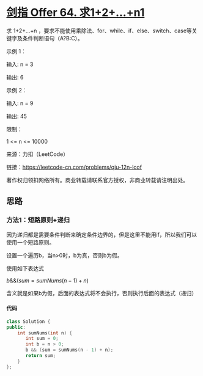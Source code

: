 # [剑指 Offer 64. 求1+2+…+n1](https://leetcode-cn.com/problems/qiu-12n-lcof/)

求 1+2+...+n ，要求不能使用乘除法、for、while、if、else、switch、case等关键字及条件判断语句（A?B:C）。



示例 1：

输入: n = 3

输出: 6

示例 2：

输入: n = 9

输出: 45

限制：

1 <= n <= 10000

来源：力扣（LeetCode）

链接：https://leetcode-cn.com/problems/qiu-12n-lcof

著作权归领扣网络所有。商业转载请联系官方授权，非商业转载请注明出处。



## 思路

### 方法1：短路原则+递归

因为递归都是需要条件判断来确定条件边界的，但是这里不能用if，所以我们可以使用一个短路原则。

设置一个遍历b，当n>0时，b为真，否则b为假。

使用如下表达式

$b\&\&(sum = sumNums(n - 1) + n)$

含义就是如果b为假，后面的表达式将不会执行，否则执行后面的表达式（递归）

#### 代码

```cpp
class Solution {
public:
    int sumNums(int n) {
       int sum = 0;
       int b = n > 0;
       b && (sum = sumNums(n - 1) + n);
       return sum;
    }
};
```

